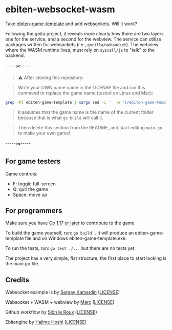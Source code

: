 # ebiten-websocket-wasm

Take [ebiten-game-template](https://github.com/sinisterstuf/ebiten-game-template)
 and add websockets. Will it work?

Following the goita project, it reveals more clearly how there are two layers
 one for the service, and a second for the webview. The service can utilize packages
 written for websockets (i.e., `gorilla/websocket`). The webview where the WASM runtime
 lives, must rely on `syscall/js` to "talk" to the backend.

-----✂️-----

> ⚠️ After cloning this repository:

> Write your OWN name name in the LICENSE file and run this command to replace the game name (tested on Linux and Mac):

```bash
grep -Rl ebiten-game-template | xargs sed -i '' -e "s/ebiten-game-template/${PWD##*/}/g"
```

> it assumes that the game name is the name of the current folder because that is what `go build` will call it.

> Then delete this section from the README, and start editing `main.go` to make your own game!

-----✂️-----

## For game testers

<!-- TODO: add a link to the latest downloads page -->

Game controls:
- F: toggle full-screen
- Q: quit the game
- Space: move up

## For programmers

Make sure you have [Go 1.17 or later](https://go.dev/) to contribute to the game

To build the game yourself, run: `go build .` it will produce an ebiten-game-template file and on Windows ebiten-game-template.exe.

To run the tests, run: `go test ./...` but there are no tests yet.

The project has a very simple, flat structure, the first place to start looking is the main.go file.

## Credits

Websocket example is
 by [Sergey Kamardin](https://github.com/gobwas/ws)
 ([LICENSE](https://github.com/gobwas/ws/blob/master/LICENSE))

Websocket + WASM + webview
 by [Marc](https://github.com/Markcial/goita)
 ([LICENSE](https://github.com/Markcial/goita/blob/main/LICENSE))

Github workflow
 by [Siôn le Roux](https://github.com/sinisterstuf/ebiten-game-template)
 ([LICENSE](https://github.com/sinisterstuf/ebiten-game-template/blob/main/LICENSE))

Ebitengine
 by [Hajime Hoshi](https://github.com/hajimehoshi/ebiten/)
 ([LICENSE](https://github.com/hajimehoshi/ebiten/blob/main/LICENSE))

